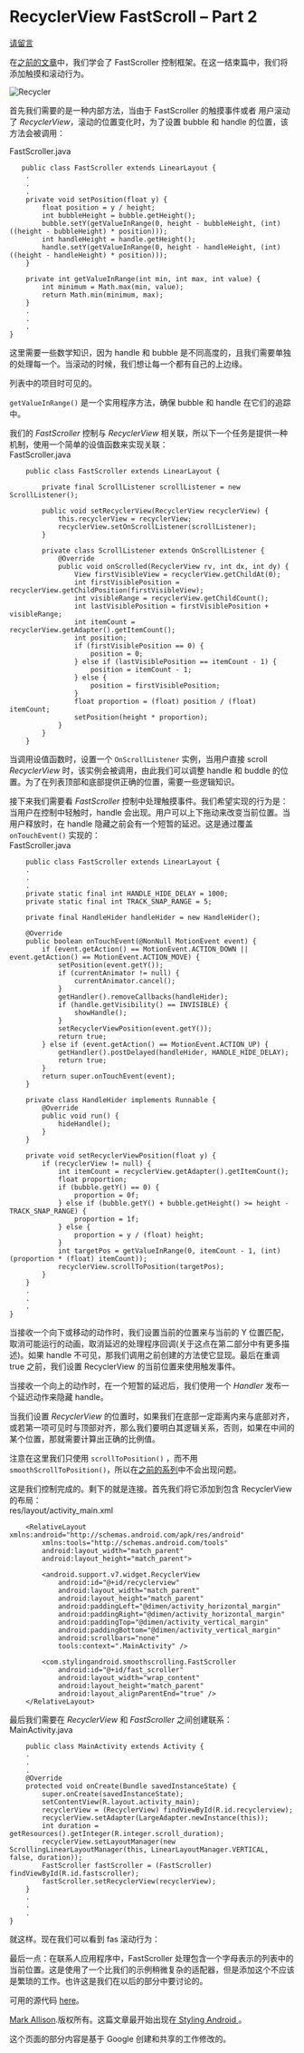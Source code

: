 # RecyclerView FastScroll – Part 2

[请留言](https://blog.stylingandroid.com/recyclerview-fastscroll-part-2/#respond) 

在[之前的文章](https://blog.stylingandroid.com/recyclerview-fastscroll-part-1)中，我们学会了 FastScroller 控制框架。在这一结束篇中，我们将添加触摸和滚动行为。 
 
![Recycler](../images/31.gif) 

首先我们需要的是一种内部方法，当由于 FastScroller 的触摸事件或者 用户滚动了 *RecyclerView*，滚动的位置变化时，为了设置 bubble 和 handle 的位置，该方法会被调用： 

FastScroller.java 

```
   public class FastScroller extends LinearLayout {
    .
    .
    .
    private void setPosition(float y) {
        float position = y / height;
        int bubbleHeight = bubble.getHeight();
        bubble.setY(getValueInRange(0, height - bubbleHeight, (int) ((height - bubbleHeight) * position)));
        int handleHeight = handle.getHeight();
        handle.setY(getValueInRange(0, height - handleHeight, (int) ((height - handleHeight) * position)));
    }

    private int getValueInRange(int min, int max, int value) {
        int minimum = Math.max(min, value);
        return Math.min(minimum, max);
    }
    .
    .
    .
}
```

这里需要一些数学知识，因为 handle 和 bubble 是不同高度的，且我们需要单独的处理每一个。当滚动的时候，我们想让每一个都有自己的上边缘。 

列表中的项目时可见的。 

`getValueInRange()` 是一个实用程序方法，确保 bubble 和 handle 在它们的追踪中。 

我们的 *FastScroller* 控制与 *RecyclerView* 相关联，所以下一个任务是提供一种机制，使用一个简单的设值函数来实现关联：  
FastScroller.java 

```
    public class FastScroller extends LinearLayout {

    	private final ScrollListener scrollListener = new ScrollListener();
 
    	public void setRecyclerView(RecyclerView recyclerView) {
        	this.recyclerView = recyclerView;
        	recyclerView.setOnScrollListener(scrollListener);
    	}
 
    	private class ScrollListener extends OnScrollListener {
        	@Override
        	public void onScrolled(RecyclerView rv, int dx, int dy) {
            	View firstVisibleView = recyclerView.getChildAt(0);
            	int firstVisiblePosition = recyclerView.getChildPosition(firstVisibleView);
            	int visibleRange = recyclerView.getChildCount();
            	int lastVisiblePosition = firstVisiblePosition + visibleRange;
            	int itemCount = recyclerView.getAdapter().getItemCount();
            	int position;
            	if (firstVisiblePosition == 0) {
                	position = 0;
            	} else if (lastVisiblePosition == itemCount - 1) {
                	position = itemCount - 1;
            	} else {
                	position = firstVisiblePosition;
            	}
            	float proportion = (float) position / (float) itemCount;
            	setPosition(height * proportion);
        	}
    	}
    }
```

当调用设值函数时，设置一个 `OnScrollListener` 实例，当用户直接 scroll *RecyclerView* 时，该实例会被调用，由此我们可以调整 handle 和 buddle 的位置。为了在列表顶部和底部提供正确的位置，需要一些逻辑知识。 

接下来我们需要看 *FastScroller* 控制中处理触摸事件。我们希望实现的行为是：当用户在控制中轻触时，handle 会出现。用户可以上下拖动来改变当前位置。当用户释放时，在 handle 隐藏之前会有一个短暂的延迟。这是通过覆盖 `onTouchEvent()` 实现的：   
FastScroller.java 

```
    public class FastScroller extends LinearLayout {
    .
    .
    .
    private static final int HANDLE_HIDE_DELAY = 1000;
    private static final int TRACK_SNAP_RANGE = 5;

    private final HandleHider handleHider = new HandleHider();

    @Override
    public boolean onTouchEvent(@NonNull MotionEvent event) {
        if (event.getAction() == MotionEvent.ACTION_DOWN || event.getAction() == MotionEvent.ACTION_MOVE) {
            setPosition(event.getY());
            if (currentAnimator != null) {
                currentAnimator.cancel();
            }
            getHandler().removeCallbacks(handleHider);
            if (handle.getVisibility() == INVISIBLE) {
                showHandle();
            }
            setRecyclerViewPosition(event.getY());
            return true;
        } else if (event.getAction() == MotionEvent.ACTION_UP) {
            getHandler().postDelayed(handleHider, HANDLE_HIDE_DELAY);
            return true;
        }
        return super.onTouchEvent(event);
    }

    private class HandleHider implements Runnable {
        @Override
        public void run() {
            hideHandle();
        }
    }

    private void setRecyclerViewPosition(float y) {
        if (recyclerView != null) {
            int itemCount = recyclerView.getAdapter().getItemCount();
            float proportion;
            if (bubble.getY() == 0) {
                proportion = 0f;
            } else if (bubble.getY() + bubble.getHeight() >= height - TRACK_SNAP_RANGE) {
                proportion = 1f;
            } else {
                proportion = y / (float) height;
            }
            int targetPos = getValueInRange(0, itemCount - 1, (int) (proportion * (float) itemCount));
            recyclerView.scrollToPosition(targetPos);
        }
    }
    .
    .
    .
}
```

当接收一个向下或移动的动作时，我们设置当前的位置来与当前的 Y 位置匹配，取消可能运行的动画，取消延迟的处理程序回调(关于这点在第二部分中有更多描述)。如果 handle 不可见，那我们调用之前创建的方法使它显现。最后在重调 true 之前，我们设置 RecyclerView 的当前位置来使用触发事件。 

当接收一个向上的动作时，在一个短暂的延迟后，我们使用一个 *Handler* 发布一个延迟动作来隐藏 handle。 

当我们设置 *RecyclerView* 的位置时，如果我们在底部一定距离内来与底部对齐，或若第一项可见时与顶部对齐，那么我们要明白其逻辑关系，否则，如果在中间的某个位置，那就需要计算出正确的比例值。

注意在这里我们只使用 `scrollToPosition()` ，而不用 `smoothScrollToPosition()`，所以在[之前的系列](https://blog.stylingandroid.com/scrolling-recyclerview-part-1/)中不会出现问题。 

这是我们控制完成的。剩下的就是连接。首先我们将它添加到包含 RecyclerView 的布局：  
res/layout/activity_main.xml 

```
    <RelativeLayout xmlns:android="http://schemas.android.com/apk/res/android"
    	xmlns:tools="http://schemas.android.com/tools"
    	android:layout_width="match_parent"
    	android:layout_height="match_parent">
 
    	<android.support.v7.widget.RecyclerView
        	android:id="@+id/recyclerview"
        	android:layout_width="match_parent"
        	android:layout_height="match_parent"
        	android:paddingLeft="@dimen/activity_horizontal_margin"
        	android:paddingRight="@dimen/activity_horizontal_margin"
        	android:paddingTop="@dimen/activity_vertical_margin"
        	android:paddingBottom="@dimen/activity_vertical_margin"
        	android:scrollbars="none"
        	tools:context=".MainActivity" />
 
    	<com.stylingandroid.smoothscrolling.FastScroller
        	android:id="@+id/fast_scroller"
        	android:layout_width="wrap_content"
        	android:layout_height="match_parent"
        	android:layout_alignParentEnd="true" />
    </RelativeLayout> 
```

最后我们需要在 *RecyclerView* 和 *FastScroller* 之间创建联系：  
MainActivity.java 

```
    public class MainActivity extends Activity {
    .
    .
    .
    @Override
    protected void onCreate(Bundle savedInstanceState) {
        super.onCreate(savedInstanceState);
        setContentView(R.layout.activity_main);
        recyclerView = (RecyclerView) findViewById(R.id.recyclerview);
        recyclerView.setAdapter(LargeAdapter.newInstance(this));
        int duration = getResources().getInteger(R.integer.scroll_duration);
        recyclerView.setLayoutManager(new ScrollingLinearLayoutManager(this, LinearLayoutManager.VERTICAL, false, duration));
        FastScroller fastScroller = (FastScroller) findViewById(R.id.fastscroller);
        fastScroller.setRecyclerView(recyclerView);
    }
    .
    .
    .
}
```

就这样。现在我们可以看到 fas 滚动行为： 

最后一点：在联系人应用程序中，FastScroller 处理包含一个字母表示的列表中的当前位置。这是使用了一个比我们的示例稍微复杂的适配器，但是添加这个不应该是繁琐的工作。也许这是我们在以后的部分中要讨论的。 

可用的源代码 [here](https://bitbucket.org/StylingAndroid/scrollingrecyclerview/src/470c1da307401c1a2af4564780c07486e23a6d76/?at=FastScroll)。 

[Mark Allison](https://blog.stylingandroid.com/).版权所有。这篇文章最开始出现在[ Styling Android ](http://blog.stylingandroid.com/)。 

这个页面的部分内容是基于 Google 创建和共享的工作修改的。

